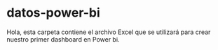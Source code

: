 # datos-power-bi
Hola, esta carpeta contiene el archivo Excel que se utilizará para crear nuestro primer dashboard en Power bi. 
